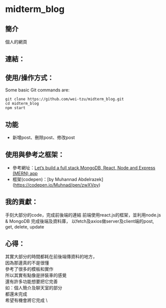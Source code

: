 # midterm_blog
## 簡介
個人的網頁 
## 連結：

## 使用/操作方式：
  Some basic Git commands are:
```
git clone https://github.com/wei-tzu/midterm_blog.git
cd midterm_blog
npm start
```
## 功能
* 新增post、刪除post、修改post

## 使用與參考之框架：
 * 參考網址：[Let’s build a full stack MongoDB, React, Node and Express (MERN) app](https://medium.com/javascript-in-plain-english/full-stack-mongodb-react-node-js-express-js-in-one-simple-app-6cc8ed6de274)
 * 框架(codepen)：[by Muhannad Abdelrazek] (https://codepen.io/Muhnad/pen/zwXVpy)
## 我的貢獻：
手刻大部分的code，完成前後端的連結
前端使用react.js的框架，並利用node.js & MongoDB 完成後端及資料庫，
以fetch及axios做server及client端的post, get, delete, update
## 心得：
其實大部分的時間都耗在前後端傳資料的地方， \
因為那邊真的不是很懂 \
參考了很多的模板和實作 \
所以其實有點像是拼裝車的感覺 \
還有許多功能想要把它完善 \
如：個人簡介及聊天室的部分 \
都還未完成 \
希望有機會將它完成 \
